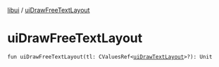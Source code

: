 [libui](README.md) / [uiDrawFreeTextLayout](ui-draw-free-text-layout.md)

# uiDrawFreeTextLayout

`fun uiDrawFreeTextLayout(tl: CValuesRef<`[`uiDrawTextLayout`](ui-draw-text-layout.md)`>?): Unit`